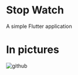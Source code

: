 # Stop Watch

A simple Flutter application 
# In pictures
![github](https://github.com/YasarMushtaq1/StopWatch_flutter/assets/124120950/bc902a5c-d0f2-465b-af4a-a644d66252bc)
